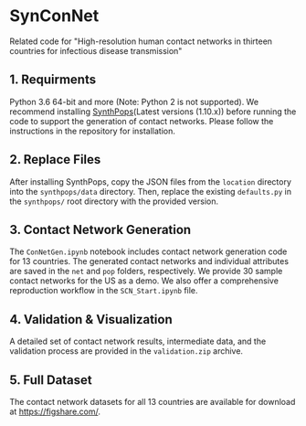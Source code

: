 # SynConNet
Related code for "High-resolution human contact networks in thirteen countries for infectious disease transmission"

## 1. Requirments
Python 3.6 64-bit and more (Note: Python 2 is not supported).
We recommend installing [SynthPops](https://github.com/synthpops/synthpops)(Latest versions (1.10.x)) before running the code to support the generation of contact networks. Please follow the instructions in the repository for installation.

## 2. Replace Files  
After installing SynthPops, copy the JSON files from the `location` directory into the `synthpops/data` directory. Then, replace the existing `defaults.py` in the `synthpops/` root directory with the provided version.

## 3. Contact Network Generation  
The `ConNetGen.ipynb` notebook includes contact network generation code for 13 countries. The generated contact networks and individual attributes are saved in the `net` and `pop` folders, respectively. We provide 30 sample contact networks for the US as a demo. We also offer a comprehensive reproduction workflow in the `SCN_Start.ipynb` file.

## 4. Validation & Visualization  
A detailed set of contact network results, intermediate data, and the validation process are provided in the `validation.zip` archive.

## 5. Full Dataset
The contact network datasets for all 13 countries are available for download at https://figshare.com/.
